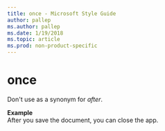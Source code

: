 ```yaml
---
title: once - Microsoft Style Guide
author: pallep
ms.author: pallep
ms.date: 1/19/2018
ms.topic: article
ms.prod: non-product-specific
---
```


# once

Don't use as a synonym for *after*.

**Example**  
After you save the document, you can close the app.
